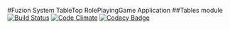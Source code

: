#Fuzion System TableTop RolePlayingGame Application
##Tables module
[![Build Status](https://travis-ci.org/Krypticdator/FSTTRPGTables.svg?branch=master)](https://travis-ci.org/Krypticdator/FSTTRPGTables)
[![Code Climate](https://codeclimate.com/github/Krypticdator/FSTTRPGTables/badges/gpa.svg)](https://codeclimate.com/github/Krypticdator/FSTTRPGTables)
[![Codacy Badge](https://api.codacy.com/project/badge/Grade/640373d2c5324669abd958f3c3357f20)](https://www.codacy.com/app/toni-nurmi/FSTTRPGTables?utm_source=github.com&amp;utm_medium=referral&amp;utm_content=Krypticdator/FSTTRPGTables&amp;utm_campaign=Badge_Grade)
